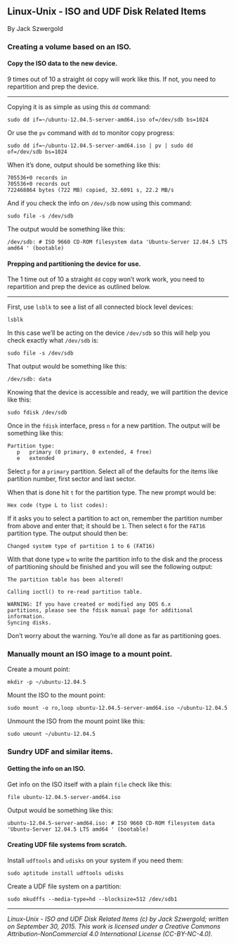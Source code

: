 ## Linux-Unix - ISO and UDF Disk Related Items

By Jack Szwergold

### Creating a volume based on an ISO.

#### Copy the ISO data to the new device.

9 times out of 10 a straight `dd` copy will work like this. If not, you need to repartition and prep the device.

***

Copying it is as simple as using this `dd` command:

	sudo dd if=~/ubuntu-12.04.5-server-amd64.iso of=/dev/sdb bs=1024

Or use the `pv` command with `dd` to monitor copy progress:

	sudo dd if=~/ubuntu-12.04.5-server-amd64.iso | pv | sudo dd of=/dev/sdb bs=1024

When it’s done, output should be something like this:

	705536+0 records in
	705536+0 records out
	722468864 bytes (722 MB) copied, 32.6091 s, 22.2 MB/s

And if you check the info on `/dev/sdb` now using this command:

    sudo file -s /dev/sdb

The output would be something like this:

	/dev/sdb: # ISO 9660 CD-ROM filesystem data 'Ubuntu-Server 12.04.5 LTS amd64 ' (bootable)

#### Prepping and partitioning the device for use.

The 1 time out of 10 a straight `dd` copy won’t work work, you need to repartition and prep the device as outlined below.

***

First, use `lsblk` to see a list of all connected block level devices:

    lsblk

In this case we’ll be acting on the device `/dev/sdb` so this will help you check exactly what `/dev/sdb` is:

    sudo file -s /dev/sdb

That output would be something like this:

    /dev/sdb: data

Knowing that the device is accessible and ready, we will partition the device like this:

	sudo fdisk /dev/sdb

Once in the `fdisk` interface, press `n` for a new partition. The output will be something like this:

	Partition type:
	   p   primary (0 primary, 0 extended, 4 free)
	   e   extended

Select `p` for a `primary` partition. Select all of the defaults for the items like partition number, first sector and last sector.

When that is done hit `t` for the partition type. The new prompt would be:

    Hex code (type L to list codes):

If it asks you to select a partition to act on, remember the partition number from above and enter that; it should be `1`. Then select `6` for the `FAT16` partition type. The output should then be:

    Changed system type of partition 1 to 6 (FAT16)

With that done type `w` to write the partition info to the disk and the process of partitioning should be finished and you will see the following output:

	The partition table has been altered!
	
	Calling ioctl() to re-read partition table.
	
	WARNING: If you have created or modified any DOS 6.x
	partitions, please see the fdisk manual page for additional
	information.
	Syncing disks.

Don’t worry about the warning. You’re all done as far as partitioning goes.
	
### Manually mount an ISO image to a mount point.

Create a mount point:

	mkdir -p ~/ubuntu-12.04.5

Mount the ISO to the mount point:

	sudo mount -o ro,loop ubuntu-12.04.5-server-amd64.iso ~/ubuntu-12.04.5

Unmount the ISO from the mount point like this:

	sudo umount ~/ubuntu-12.04.5

### Sundry UDF and similar items.

#### Getting the info on an ISO.

Get info on the ISO itself with a plain `file` check like this:

    file ubuntu-12.04.5-server-amd64.iso

Output would be something like this:

	ubuntu-12.04.5-server-amd64.iso: # ISO 9660 CD-ROM filesystem data 'Ubuntu-Server 12.04.5 LTS amd64 ' (bootable)

#### Creating UDF file systems from scratch.

Install `udftools` and `udisks` on your system if you need them:

	sudo aptitude install udftools udisks

Create a UDF file system on a partition:

    sudo mkudffs --media-type=hd --blocksize=512 /dev/sdb1

***

*Linux-Unix - ISO and UDF Disk Related Items (c) by Jack Szwergold; written on September 30, 2015. This work is licensed under a Creative Commons Attribution-NonCommercial 4.0 International License (CC-BY-NC-4.0).*